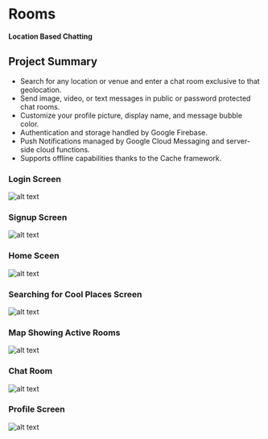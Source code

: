 # Rooms
**Location Based Chatting**

## Project Summary

- Search for any location or venue and enter a chat room exclusive to that geolocation.
- Send image, video, or text messages in public or password protected chat rooms.
- Customize your profile picture, display name, and message bubble color.
- Authentication and storage handled by Google Firebase.
- Push Notifications managed by Google Cloud Messaging and server-side cloud functions.
- Supports offline capabilities thanks to the Cache framework.

### Login Screen

![alt text](screenshots/login.png)

### Signup Screen

![alt text](screenshots/sign_up.png)

### Home Sceen

![alt text](screenshots/home.png)

### Searching for Cool Places Screen

![alt text](screenshots/search.png)

### Map Showing Active Rooms

![alt text](screenshots/map.png)

### Chat Room

![alt text](screenshots/chat.png)

### Profile Screen

![alt text](screenshots/profile.png)

